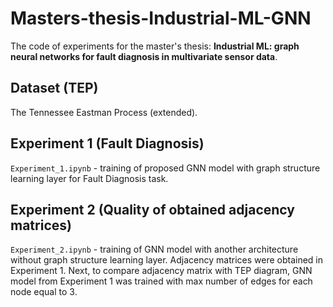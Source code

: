 # Masters-thesis-Industrial-ML-GNN

The code of experiments for the master's thesis: **Industrial ML: graph neural networks for fault diagnosis in multivariate sensor data**.

## Dataset (TEP)

The Tennessee Eastman Process (extended).

## Experiment 1 (Fault Diagnosis)

`Experiment_1.ipynb` - training of proposed GNN model with graph structure learning layer for Fault Diagnosis task.

## Experiment 2 (Quality of obtained adjacency matrices)

`Experiment_2.ipynb` - training of GNN model with another architecture without graph structure learning layer. Adjacency matrices were obtained in Experiment 1.
Next, to compare adjacency matrix with TEP diagram, GNN model from Experiment 1 was trained with max number of edges for each node equal to 3.
